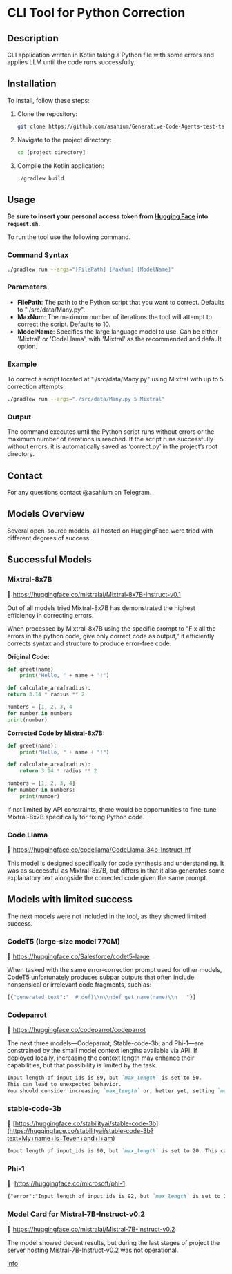 # CLI Tool for Python Correction

## Description

CLI application written in Kotlin taking a Python file with some errors and applies LLM until the code runs successfully.

## Installation

To install, follow these steps:

1. Clone the repository:

   ```bash
   git clone https://github.com/asahium/Generative-Code-Agents-test-task/tree/main
   ```

2. Navigate to the project directory:

   ```bash
   cd [project directory]
   ```

3. Compile the Kotlin application:

   ```bash
   ./gradlew build
   ```

## Usage

**Be sure to insert your personal access token from [Hugging Face](https://huggingface.co/docs/hub/en/security-tokens) into `request.sh`.**

To run the tool use the following command.

### Command Syntax

```bash
./gradlew run --args="[FilePath] [MaxNum] [ModelName]"
```

### Parameters

- **FilePath**: The path to the Python script that you want to correct. Defaults to "./src/data/Many.py".
- **MaxNum**: The maximum number of iterations the tool will attempt to correct the script. Defaults to 10.
- **ModelName**: Specifies the large language model to use. Can be either 'Mixtral' or 'CodeLlama', with 'Mixtral' as the recommended and default option.

### Example

To correct a script located at "./src/data/Many.py" using Mixtral with up to 5 correction attempts:

```bash
./gradlew run --args="./src/data/Many.py 5 Mixtral"
```

### Output

The command executes until the Python script runs without errors or the maximum number of iterations is reached. If the script runs successfully without errors, it is automatically saved as ‘correct.py’ in the project’s root directory.

## Contact

For any questions contact @asahium on Telegram.

## Models Overview

Several open-source models, all hosted on HuggingFace were tried with different degrees of success.

## **Successful Models**

### Mixtral-8x7B

🔗 https://huggingface.co/mistralai/Mixtral-8x7B-Instruct-v0.1

Out of all models tried Mixtral-8x7B has demonstrated the highest efficiency in correcting errors.

When processed by Mixtral-8x7B using the specific prompt to "Fix all the errors in the python code, give only correct code as output," it efficiently corrects syntax and structure to produce error-free code.

**Original Code:**

```python
def greet(name)
    print("Hello, " + name + "!")

def calculate_area(radius):
return 3.14 * radius ** 2

numbers = [1, 2, 3, 4
for number in numbers
print(number)
```

**Corrected Code by Mixtral-8x7B:**

```python
def greet(name):
    print("Hello, " + name + "!")

def calculate_area(radius):
    return 3.14 * radius ** 2

numbers = [1, 2, 3, 4]
for number in numbers:
    print(number)
```

If not limited by API constraints, there would be opportunities to fine-tune Mixtral-8x7B specifically for fixing Python code.

### Code Llama

🔗 https://huggingface.co/codellama/CodeLlama-34b-Instruct-hf

This model is designed specifically for code synthesis and understanding. It was as successful as Mixtral-8x7B, but differs in that it also generates some explanatory text alongside the corrected code given the same prompt.

## **Models with limited success**

The next models were not included in the tool, as they showed limited success.

### CodeT5 (large-size model 770M)

🔗 https://huggingface.co/Salesforce/codet5-large

When tasked with the same error-correction prompt used for other models, CodeT5 unfortunately produces subpar outputs that often include nonsensical or irrelevant code fragments, such as:

```python
[{"generated_text":"  # def)\\n\\ndef get_name(name)\\n   "}]
```

### Codeparrot

🔗 https://huggingface.co/codeparrot/codeparrot

The next three models—Codeparrot, Stable-code-3b, and Phi-1—are constrained by the small model context lengths available via API. If deployed locally, increasing the context length may enhance their capabilities, but that possibility is limited by the task.

```markdown
Input length of input_ids is 89, but `max_length` is set to 50.
This can lead to unexpected behavior.
You should consider increasing `max_length` or, better yet, setting `max_new_tokens`.
```

### stable-code-3b

🔗 [https://huggingface.co/stabilityai/stable-code-3b](https://huggingface.co/stabilityai/stable-code-3b?text=My+name+is+Teven+and+I+am)

```markdown
Input length of input_ids is 90, but `max_length` is set to 20. This can lead to unexpected behavior. You should consider increasing `max_length` or, better yet, setting `max_new_tokens`.","warnings":["Setting `pad_token_id` to `eos_token_id`:0 for open-end generation.","There was an inference error: Input length of input_ids is 90, but `max_length` is set to 20. This can lead to unexpected behavior. You should consider increasing `max_length` or, better yet, setting `max_new_tokens`."]}
```

### Phi-1

🔗  https://huggingface.co/microsoft/phi-1

```markdown
{"error":"Input length of input_ids is 92, but `max_length` is set to 20. This can lead to unexpected behavior. You should consider increasing `max_length` or, better yet, setting `max_new_tokens`.","warnings":["There was an inference error: Input length of input_ids is 92, but `max_length` is set to 20. This can lead to unexpected behavior. You should consider increasing `max_length` or, better yet, setting `max_new_tokens`."]}
```

### Model Card for Mistral-7B-Instruct-v0.2

🔗 https://huggingface.co/mistralai/Mistral-7B-Instruct-v0.2

The model showed decent results, but during the last stages of project the server hosting Mistral-7B-Instruct-v0.2 was not operational.

[info](https://www.notion.so/info-69ec8616a3324bab956c920bf97f645b?pvs=21)
